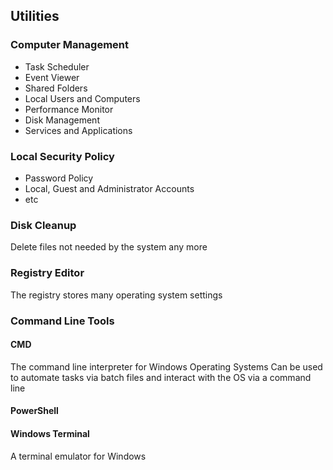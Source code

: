 ## Utilities

### Computer Management
- Task Scheduler
- Event Viewer
- Shared Folders
- Local Users and Computers
- Performance Monitor
- Disk Management
- Services and Applications

### Local Security Policy
- Password Policy
- Local, Guest and Administrator Accounts
- etc

### Disk Cleanup
Delete files not needed by the system any more

### Registry Editor
The registry stores many operating system settings

### Command Line Tools
#### CMD
The command line interpreter for Windows Operating Systems
Can be used to automate tasks via batch files and interact with the OS via a command line

#### PowerShell

#### Windows Terminal
A terminal emulator for Windows